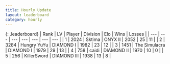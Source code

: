 ```yaml
---
title: Hourly Update
layout: leaderboard
category: hourly
---
```


{: .leaderboard}
| Rank | LV | Player | Division | Elo | Wins | Losses |
| --- | --- | --- | --- | --- | --- | --- |
| <span data-change="0">1</span> | 2024 | <span title="ID: 353063">Sktima</span> | ONYX II | <span data-change="0">2052</span> | <span data-change="0">25</span> | <span data-change="0">11</span> |
| <span data-change="0">2</span> | 3284 | <span title="ID: 164871">Hungry YuYu</span> | DIAMOND I | <span data-change="20">1982</span> | <span data-change="10">23</span> | <span data-change="5">12</span> |
| <span data-change="6">3</span> | 1451 | <span title="ID: 366840">The Simulacra</span> | DIAMOND I | <span data-change="70">1979</span> | <span data-change="12">29</span> | <span data-change="3">13</span> |
| <span data-change="0">4</span> | 758 | <span title="ID: 517164">caidi</span> | DIAMOND II | <span data-change="36">1970</span> | <span data-change="2">10</span> | <span data-change="0">0</span> |
| <span data-change="10">5</span> | 256 | <span title="ID: 654579">KillerSword</span> | DIAMOND III | <span data-change="87">1938</span> | <span data-change="8">13</span> | <span data-change="2">8</span> |